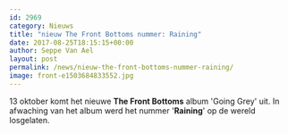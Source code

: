 ```yaml
---
id: 2969
category: Nieuws
title: "nieuw The Front Bottoms nummer: Raining"
date: 2017-08-25T18:15:15+00:00
author: Seppe Van Ael
layout: post
permalink: /news/nieuw-the-front-bottoms-nummer-raining/
image: front-e1503684833552.jpg
---
```

13 oktober komt het nieuwe **The Front Bottoms** album 'Going Grey' uit. In afwaching van het album werd het nummer '**Raining**' op de wereld losgelaten.

&nbsp;